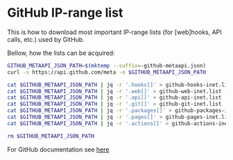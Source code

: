 # GitHub IP-range list

This is how to download most important IP-range lists (for \[web\]hooks, API calls, etc.) used by GitHub.


Bellow, how the lists can be acquired:

```bash
GITHUB_METAAPI_JSON_PATH=$(mktemp --suffix=-github-metaapi.json)
curl -s https://api.github.com/meta -o $GITHUB_METAAPI_JSON_PATH

cat $GITHUB_METAAPI_JSON_PATH | jq -r '.hooks[]' > github-hooks-inet.list
cat $GITHUB_METAAPI_JSON_PATH | jq -r '.web[]' > github-web-inet.list
cat $GITHUB_METAAPI_JSON_PATH | jq -r '.api[]' > github-api-inet.list
cat $GITHUB_METAAPI_JSON_PATH | jq -r '.git[]' > github-git-inet.list
cat $GITHUB_METAAPI_JSON_PATH | jq -r '.packages[]' > github-packages-inet.list
cat $GITHUB_METAAPI_JSON_PATH | jq -r '.pages[]' > github-pages-inet.list
cat $GITHUB_METAAPI_JSON_PATH | jq -r '.actions[]' > github-actions-inet.list

rm $GITHUB_METAAPI_JSON_PATH
```


For GitHub documentation see [here](https://docs.github.com/en/authentication/keeping-your-account-and-data-secure/about-githubs-ip-addresses)
